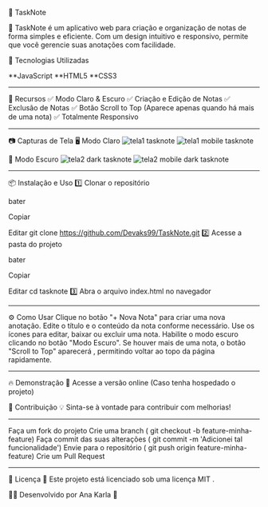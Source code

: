 📝 TaskNote

📌 TaskNote é um aplicativo web para criação e organização de notas de forma simples e eficiente. Com um design intuitivo e responsivo, permite que você gerencie suas anotações com facilidade.

🚀 Tecnologias Utilizadas

**JavaScript
**HTML5
**CSS3

---

🎨 Recursos
✅ Modo Claro & Escuro
✅ Criação e Edição de Notas
✅ Exclusão de Notas
✅ Botão Scroll to Top (Aparece apenas quando há mais de uma nota)
✅ Totalmente Responsivo


---

📷 Capturas de Tela
🖥️ Modo Claro
![tela1 tasknote](https://github.com/user-attachments/assets/5bfaee8d-4536-4821-bf25-5d1b1111bbfd)
![tela1 mobile tasknote](https://github.com/user-attachments/assets/14e69d7d-9cc1-4cc3-9f9b-317b372f1f23)


🌙 Modo Escuro
![tela2 dark tasknote](https://github.com/user-attachments/assets/5f4ef79c-08f5-4b4e-bf1c-391d0698917a)
![tela2 mobile dark tasknote](https://github.com/user-attachments/assets/07381735-6ea3-453a-8ce1-a1e3f97c4d69)


---

📦 Instalação e Uso
1️⃣ Clonar o repositório

bater

Copiar

Editar
git clone https://github.com/Devaks99/TaskNote.git
2️⃣ Acesse a pasta do projeto

bater

Copiar

Editar
cd tasknote
3️⃣ Abra o arquivo index.html no navegador

---

⚙️ Como Usar
Clique no botão "+ Nova Nota" para criar uma nova anotação.
Edite o título e o conteúdo da nota conforme necessário.
Use os ícones para editar, baixar ou excluir uma nota.
Habilite o modo escuro clicando no botão "Modo Escuro".
Se houver mais de uma nota, o botão "Scroll to Top" aparecerá , permitindo voltar ao topo da página rapidamente.

---

🔥 Demonstração
🔗 Acesse a versão online (Caso tenha hospedado o projeto)

🤝 Contribuição
💡 Sinta-se à vontade para contribuir com melhorias!

---

Faça um fork do projeto
Crie uma branch ( git checkout -b feature-minha-feature)
Faça commit das suas alterações ( git commit -m 'Adicionei tal funcionalidade')
Envie para o repositório ( git push origin feature-minha-feature)
Crie um Pull Request

---

📜 Licença
📌 Este projeto está licenciado sob uma licença MIT .

👨‍💻 Desenvolvido por Ana Karla 🚀
